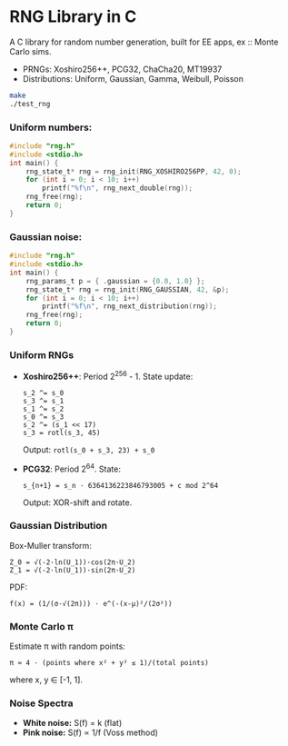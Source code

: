 # RNG Library in C
A C library for random number generation, built for EE apps, ex :: Monte Carlo sims.
- PRNGs: Xoshiro256++, PCG32, ChaCha20, MT19937
- Distributions: Uniform, Gaussian, Gamma, Weibull, Poisson
```bash
make
./test_rng
```
### Uniform numbers:
```c
#include "rng.h"
#include <stdio.h>
int main() {
    rng_state_t* rng = rng_init(RNG_XOSHIRO256PP, 42, 0);
    for (int i = 0; i < 10; i++) 
        printf("%f\n", rng_next_double(rng));
    rng_free(rng);
    return 0;
}
```
### Gaussian noise:
```c
#include "rng.h"
#include <stdio.h>
int main() {
    rng_params_t p = { .gaussian = {0.0, 1.0} };
    rng_state_t* rng = rng_init(RNG_GAUSSIAN, 42, &p);
    for (int i = 0; i < 10; i++) 
        printf("%f\n", rng_next_distribution(rng));
    rng_free(rng);
    return 0;
}
```
### Uniform RNGs
- **Xoshiro256++**: Period 2<sup>256</sup> - 1. State update:

  ```
  s_2 ^= s_0
  s_3 ^= s_1
  s_1 ^= s_2
  s_0 ^= s_3
  s_2 ^= (s_1 << 17)
  s_3 = rotl(s_3, 45)
  ```
  
  Output: `rotl(s_0 + s_3, 23) + s_0`

- **PCG32**: Period 2<sup>64</sup>. State:

  ```
  s_{n+1} = s_n · 6364136223846793005 + c mod 2^64
  ```
  
  Output: XOR-shift and rotate.

### Gaussian Distribution
Box-Muller transform:

```
Z_0 = √(-2·ln(U_1))·cos(2π·U_2)
Z_1 = √(-2·ln(U_1))·sin(2π·U_2)
```

PDF:

```
f(x) = (1/(σ·√(2π))) · e^(-(x-μ)²/(2σ²))
```

### Monte Carlo π
Estimate π with random points:

```
π ≈ 4 · (points where x² + y² ≤ 1)/(total points)
```

where x, y ∈ [-1, 1].

### Noise Spectra
- **White noise:** S(f) = k (flat)
- **Pink noise:** S(f) ∝ 1/f (Voss method)
